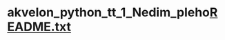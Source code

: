 # akvelon_python_tt_1_Nedim_pleho[README.txt](https://github.com/Nedim444/akvelon_python_tt_1_Nedim_pleho/files/6977432/README.txt)
